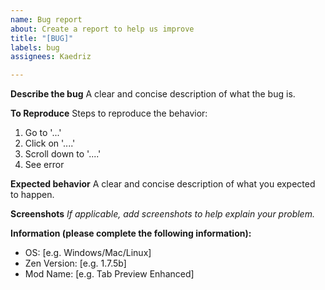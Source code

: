 ```yaml
---
name: Bug report
about: Create a report to help us improve
title: "[BUG]"
labels: bug
assignees: Kaedriz

---
```


**Describe the bug**
A clear and concise description of what the bug is.

**To Reproduce**
Steps to reproduce the behavior:
1. Go to '...'
2. Click on '....'
3. Scroll down to '....'
4. See error

**Expected behavior**
A clear and concise description of what you expected to happen.

**Screenshots**
*If applicable, add screenshots to help explain your problem.*

**Information (please complete the following information):**
 - OS: [e.g. Windows/Mac/Linux]
 - Zen Version: [e.g. 1.7.5b]
 - Mod Name: [e.g. Tab Preview Enhanced]
